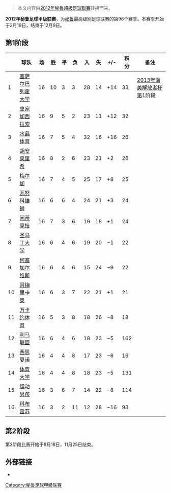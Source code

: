 > 本文内容由[2012年秘魯超級足球聯賽](https://zh.wikipedia.org/wiki/2012年秘魯超級足球聯賽)转换而来。


**2012年秘鲁足球甲级联赛**，为[秘鲁](../Page/秘鲁.md "wikilink")最高级别足球联赛的第96个赛季。本赛季开始于2月19日，结束于12月9日。

## 第1阶段

|    | 球队                                                             | 场  | 胜  | 平 | 负  | 入  | 失  | \+/- | 积分  | 备注                                                                      |
| -- | -------------------------------------------------------------- | -- | -- | - | -- | -- | -- | ---- | --- | ----------------------------------------------------------------------- |
| 1  | [塞萨尔巴列霍大学](../Page/塞萨尔巴列霍大学竞技俱乐部.md "wikilink")                | 16 | 10 | 3 | 3  | 28 | 14 | \+14 | 33  | [2013年南美解放者杯第](https://zh.wikipedia.org/wiki/2013年南美解放者杯 "wikilink")1阶段 |
| 2  | [皇家加西拉索](https://zh.wikipedia.org/wiki/皇家加西拉索 "wikilink")      | 16 | 9  | 5 | 2  | 23 | 11 | \+12 | 32  |                                                                         |
| 3  | [水晶体育](https://zh.wikipedia.org/wiki/水晶体育俱乐部 "wikilink")       | 16 | 7  | 5 | 4  | 32 | 16 | \+16 | 26  |                                                                         |
| 4  | [胡安奥里希](https://zh.wikipedia.org/wiki/胡安奥里希足球俱乐部 "wikilink")   | 16 | 8  | 2 | 6  | 23 | 21 | \+2  | 26  |                                                                         |
| 5  | [梅尔加](https://zh.wikipedia.org/wiki/梅尔加足球俱乐部 "wikilink")       | 16 | 7  | 4 | 5  | 25 | 17 | \+8  | 25  |                                                                         |
| 6  | [瓦努科雄狮](https://zh.wikipedia.org/wiki/瓦努科雄狮 "wikilink")        | 16 | 6  | 6 | 4  | 24 | 21 | \+3  | 24  |                                                                         |
| 7  | [因蒂竞技](https://zh.wikipedia.org/wiki/因蒂竞技 "wikilink")          | 16 | 7  | 3 | 6  | 19 | 18 | \+1  | 24  |                                                                         |
| 8  | [圣马丁大学](https://zh.wikipedia.org/wiki/圣马丁大学竞技俱乐部 "wikilink")   | 16 | 6  | 4 | 6  | 19 | 20 | −1   | 22  |                                                                         |
| 9  | [何塞加尔维斯](https://zh.wikipedia.org/wiki/何塞加尔维斯足球俱乐部 "wikilink") | 16 | 6  | 4 | 6  | 15 | 24 | −9   | 22  |                                                                         |
| 10 | [哥梅里卡奥](https://zh.wikipedia.org/wiki/哥梅里卡奥 "wikilink")        | 16 | 6  | 3 | 7  | 22 | 21 | \+1  | 21  |                                                                         |
| 11 | [万卡约体育](https://zh.wikipedia.org/wiki/万卡约体育 "wikilink")        | 16 | 5  | 3 | 8  | 18 | 26 | −8   | 18  |                                                                         |
| 12 | [利马联盟](https://zh.wikipedia.org/wiki/利马联盟俱乐部 "wikilink")       | 16 | 6  | 4 | 6  | 18 | 23 | −5   | 162 |                                                                         |
| 13 | [西恩夏诺](https://zh.wikipedia.org/wiki/西恩夏诺 "wikilink")          | 16 | 4  | 4 | 8  | 17 | 23 | −6   | 16  |                                                                         |
| 14 | [体育大学](https://zh.wikipedia.org/wiki/体育大学俱乐部 "wikilink")       | 16 | 4  | 4 | 8  | 18 | 23 | −5   | 131 |                                                                         |
| 15 | [运动男孩](https://zh.wikipedia.org/wiki/运动男孩 "wikilink")          | 16 | 3  | 6 | 7  | 14 | 22 | −8   | 114 |                                                                         |
| 16 | [科布雷苏](https://zh.wikipedia.org/wiki/科布雷苏 "wikilink")          | 16 | 3  | 2 | 11 | 12 | 28 | −16  | 93  |                                                                         |

## 第2阶段

第2阶段比赛开始于8月18日，11月25日结束。

## 外部链接

  -

[Category:秘鲁足球甲级联赛](https://zh.wikipedia.org/wiki/Category:秘鲁足球甲级联赛 "wikilink")